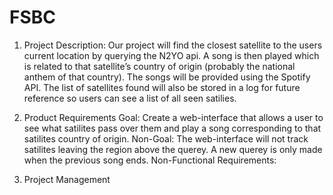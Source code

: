 # FSBC
1) Project Description: Our project will find the closest satellite to the users current location by querying the N2YO api. A song is then played which is related to that satellite’s country of origin (probably the national anthem of that country). The songs will be provided using the Spotify API. The list of satellites found will also be stored in a log for future reference so users can see a list of all seen satilies.

2) Product Requirements
      Goal:
         Create a web-interface that allows a user to see what satilites pass over them and play a song corresponding to that satilites country of origin.
      Non-Goal:
         The web-interface will not track satilites leaving the region above the querey. A new querey is only made when the previous song ends.
      Non-Functional Requirements:

4) Project Management
